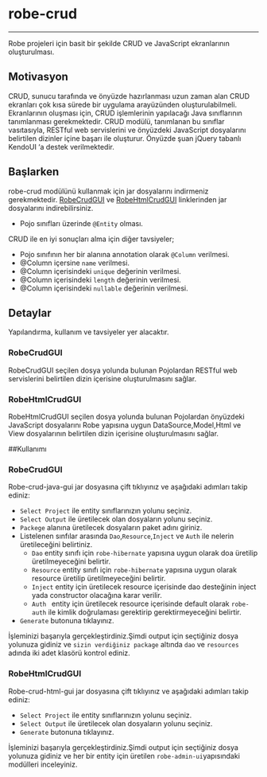 # robe-crud
---
Robe projeleri için basit bir şekilde CRUD ve JavaScript ekranlarının oluşturulması.
## Motivasyon
CRUD, sunucu tarafında ve önyüzde hazırlanması uzun zaman alan CRUD ekranları çok kısa sürede bir uygulama arayüzünden oluşturulabilmeli. Ekranlarının oluşması için, CRUD işlemlerinin yapılacağı Java sınıflarının tanımlanması gerekmektedir. CRUD modülü, tanımlanan bu sınıflar vasıtasıyla, RESTful web servislerini ve önyüzdeki JavaScript dosyalarını belirtilen dizinler içine başarı ile oluşturur. Önyüzde şuan jQuery tabanlı KendoUI ‘a destek verilmektedir.

## Başlarken
robe-crud modülünü kullanmak için jar dosyalarını indirmeniz gerekmektedir.
[RobeCrudGUI]() ve [RobeHtmlCrudGUI](../../robe-crud/disk/robe-crud-html-gui.jar?raw=true) linklerinden jar dosyalarını indirebilirsiniz.

* Pojo sınıfları üzerinde `@Entity` olması.

CRUD ile en iyi sonuçları alma için diğer tavsiyeler;

* Pojo sınıfının her bir alanına annotation olarak `@Column` verilmesi.
* @Column içersine  `name` verilmesi.
* @Column içerisindeki `unique` değerinin verilmesi.
* @Column içerisindeki `length` değerinin verilmesi. 
* @Column içerisindeki `nullable` değerinin verilmesi.

## Detaylar
Yapılandırma, kullanım ve tavsiyeler yer alacaktır.

### RobeCrudGUI
RobeCrudGUI seçilen dosya yolunda bulunan Pojolardan RESTful web servislerini belirtilen dizin içerisine oluşturulmasını sağlar.

### RobeHtmlCrudGUI
RobeHtmlCrudGUI seçilen dosya yolunda bulunan Pojolardan önyüzdeki JavaScript dosyalarını Robe yapısına uygun DataSource,Model,Html ve View dosyalarının belirtilen dizin içerisine oluşturulmasını sağlar.


##Kullanımı
### RobeCrudGUI 
Robe-crud-java-gui jar dosyasına çift tıklıyınız ve aşağıdaki adımları takip ediniz:

* `Select Project` ile entity sınıflarınızın yolunu seçiniz.
* `Select Output` ile üretilecek olan dosyaların yolunu seçiniz.
* `Packege` alanına üretilecek dosyaların paket adını giriniz.
*  Listelenen sınfılar arasında `Dao`,`Resource`,`Inject` ve `Auth` ile nelerin üretileceğini belirtiniz.
	* `Dao` entity sınıfı için `robe-hibernate` yapısına uygun olarak doa üretilip üretilmeyeceğini belirtir.
	* `Resource` entity sınıfı için `robe-hibernate` yapısına uygun olarak resource üretilip üretilmeyeceğini belirtir.
	* `Inject` entity için üretilecek resource içerisinde dao desteğinin inject yada constructor olacağına karar verilir.
	* `Auth ` entity için üretilecek resource içerisinde default olarak `robe-auth` ile kimlik doğrulaması gerektirip gerektirmeyeceğini belirtir.
* `Generate` butonuna tıklayınız.

İşleminizi başarıyla gerçekleştirdiniz.Şimdi output için seçtiğiniz dosya yolunuza gidiniz ve `sizin verdiğiniz package` altında `dao` ve `resources` adında iki adet klasörü kontrol ediniz.

### RobeHtmlCrudGUI

Robe-crud-html-gui jar dosyasına çift tıklıyınız ve aşağıdaki adımları takip ediniz:

* `Select Project` ile entity sınıflarınızın yolunu seçiniz.
* `Select Output` ile üretilecek olan dosyaların yolunu seçiniz.
* `Generate` butonuna tıklayınız.

İşleminizi başarıyla gerçekleştirdiniz.Şimdi output için seçtiğiniz dosya yolunuza gidiniz ve her bir entity için üretilen `robe-admin-ui`yapısındaki modülleri inceleyiniz.

